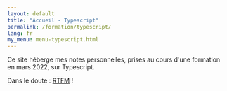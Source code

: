 ```yaml
---
layout: default
title: "Accueil - Typescript"
permalink: /formation/typescript/
lang: fr
my_menu: menu-typescript.html
---
```


Ce site héberge mes notes personnelles, prises au cours d'une formation en mars 2022, sur Typescript.

Dans le doute : [RTFM](https://www.typescriptlang.org/docs/) !
